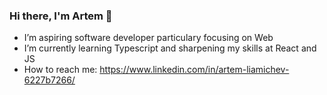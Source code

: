 ### Hi there, I'm Artem 👋

<!--
**artem-liamichev/artem-liamichev** is a ✨ _special_ ✨ repository because its `README.md` (this file) appears on your GitHub profile.

Here are some ideas to get you started:

- 🔭 I’m currently working on ...
- 🌱 I’m currently learning ...
- 👯 I’m looking to collaborate on ...
- 🤔 I’m looking for help with ...
- 💬 Ask me about ...
- 📫 How to reach me: ...
- 😄 Pronouns: ...
- ⚡ Fun fact: ...
-->
- I’m aspiring software developer particulary focusing on Web
- I’m currently learning Typescript and sharpening my skills at React and JS
- How to reach me: https://www.linkedin.com/in/artem-liamichev-6227b7266/
